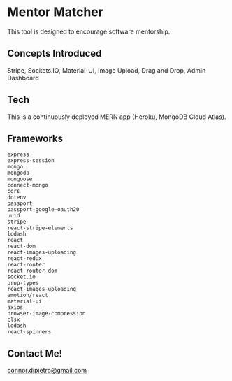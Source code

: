 # Mentor Matcher

This tool is designed to encourage software mentorship.

## Concepts Introduced

Stripe, Sockets.IO, Material-UI, Image Upload, Drag and Drop, Admin Dashboard

## Tech
This is a continuously deployed MERN app (Heroku, MongoDB Cloud Atlas).

## Frameworks
    express   
    express-session
    mongo
    mongodb
    mongoose
    connect-mongo
    cors
    dotenv
    passport
    passport-google-oauth20
    uuid
    stripe
    react-stripe-elements
    lodash
    react
    react-dom
    react-images-uploading
    react-redux
    react-router
    react-router-dom
    socket.io
    prop-types
    react-images-uploading
    emotion/react
    material-ui
    axios
    browser-image-compression
    clsx
    lodash
    react-spinners

## Contact Me!
connor.dipietro@gmail.com

